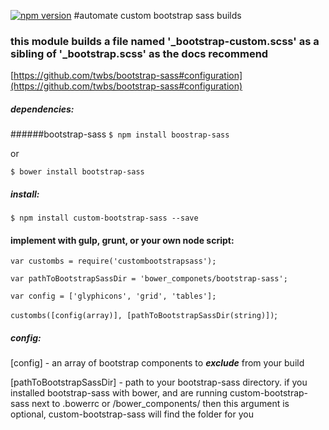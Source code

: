 [![npm version](https://badge.fury.io/js/custom-bootstrap-sass.svg)](https://badge.fury.io/js/custom-bootstrap-sass)
#automate custom bootstrap sass builds
### this module builds a file named '_bootstrap-custom.scss' as a sibling of '_bootstrap.scss' as the docs recommend
[https://github.com/twbs/bootstrap-sass#configuration](https://github.com/twbs/bootstrap-sass#configuration)
##### dependencies:
######bootstrap-sass
`$ npm install boostrap-sass`

or

`$ bower install bootstrap-sass`

##### install:
`$ npm install custom-bootstrap-sass --save`


#### implement with gulp, grunt, or your own node script:
`var custombs = require('custombootstrapsass');`

`var pathToBootstrapSassDir = 'bower_componets/bootstrap-sass';`

`var config = ['glyphicons', 'grid', 'tables'];`

`custombs([config(array)], [pathToBootstrapSassDir(string)])`;

##### config:
[config] - an array of bootstrap components to __*exclude*__ from your build

[pathToBootstrapSassDir] - path to your bootstrap-sass directory. if you installed bootstrap-sass with bower, and are running custom-bootstrap-sass next to .bowerrc or /bower_components/ then this argument is optional, custom-bootstrap-sass will find the folder for you
